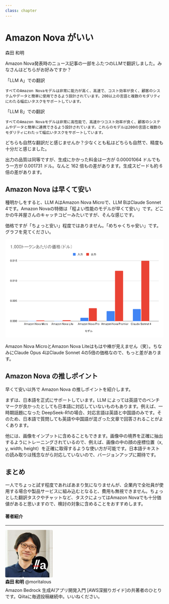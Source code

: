 ```yaml
---
class: chapter
---
```


# Amazon Nova がいい

<div class="flush-right">
森田 和明
</div>

Amazon Nova発表時のニュース記事の一部をふたつのLLMで翻訳しました。みなさんはどちらがお好みですか？

「LLM A」での翻訳

```
すべてのAmazon Novaモデルは非常に能力が高く、高速で、コスト効率が良く、顧客のシステムやデータと簡単に使用できるよう設計されています。200以上の言語と複数のモダリティにわたる幅広いタスクをサポートしています。
```

「LLM B」での翻訳

```
すべてのAmazon Novaモデルは非常に高性能で、高速かつコスト効率が良く、顧客のシステムやデータと簡単に連携できるよう設計されています。これらのモデルは200の言語と複数のモダリティにわたって幅広いタスクをサポートしています。
```

どちらも自然な翻訳だと感じませんか？少なくとも私はどちらも自然で、精度も十分だと感じました。

出力の品質は同等ですが、生成にかかった料金は一方が 0.00001064 ドルでもう一方が 0.001731 ドル。なんと 162 倍もの差があります。生成スピードも約 6 倍の差があります。

## Amazon Nova は早くて安い

種明かしをすると、LLM AはAmazon Nova Microで、LLM BはClaude Sonnet 4です。Amazon Novaの特徴は「程よい性能のモデルが早くて安い」です。どこかの牛丼屋さんのキャッチコピーみたいですが、そんな感じです。

価格ですが「ちょっと安い」程度ではありません。「めちゃくちゃ安い」です。グラフを見てください。

![](images/chap-moritalous-nova/price.png)

Amazon Nova MicroとAmazon Nova Liteはもはや棒が見えません（笑）。ちなみにClaude Opus 4はClaude Sonnet 4の5倍の価格なので、もっと差があります。

## Amazon Nova の推しポイント

早くて安い以外で Amazon Nova の推しポイントを紹介します。

まずは、日本語を正式にサポートしています。LLM によっては英語でのベンチマークが良かったとしても日本語に対応していないものもあります。例えば、一時期話題になった DeepSeek-R1の場合、対応言語は英語と中国語のみです。そのため、日本語で質問しても英語や中国語が混ざった文章で回答されることがよくあります。

他には、画像をインプットに含めることもできます。画像中の境界を正確に抽出するようにトレーニングされているので、例えば、画像の中の顔の座標位置（x, y, width, height）を正確に取得するような使い方が可能です。日本語テキストの読み取りは残念ながら対応していないので、バージョンアップに期待です。

## まとめ

一人でちょっと試す程度であればあまり気になりませんが、企業内で全社員が使用する場合や製品サービスに組み込むとなると、費用も無視できません。ちょっとした翻訳タスクやチャットなど、タスクによってはAmazon Novaでも十分価値があると思いますので、検討の対象に含めることをおすすめします。

#### 著者紹介

---

<div class="author-profile">
    <img src="images/chap-moritalous-nova/moritalous1.jpg" width="30%">
    <div>
        <div>
            <b>森田 和明</b>
            @moritalous
        </div>
    </div>
</div>
<p style="margin-top: 0.5em; margin-bottom: 2em;">
Amazon Bedrock 生成AIアプリ開発入門 [AWS深掘りガイド]の共著者のひとりです。Qiitaに毎週投稿継続中。いいねください。
</p>
